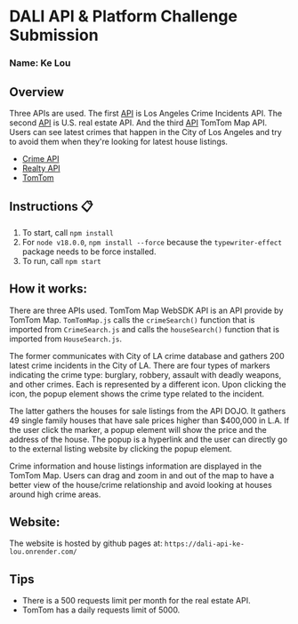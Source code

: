 # DALI API & Platform Challenge Submission

### Name: Ke Lou

## Overview
Three APIs are used. The first [API](https://data.lacity.org/Public-Safety/Crime-Data-from-2020-to-Present/2nrs-mtv8) is Los Angeles Crime Incidents API. The second [API](https://rapidapi.com/apidojo/api/realty-in-us/) is U.S. real estate API. And the third [API](https://developer.tomtom.com/maps-sdk-web-js/documentation#Maps.Marker) TomTom Map API. Users can see latest crimes that happen in the City of Los Angeles and try to avoid them when they're looking for latest house listings. 

* [Crime API](https://data.lacity.org/Public-Safety/Crime-Data-from-2020-to-Present/2nrs-mtv8)
* [Realty API](https://rapidapi.com/apidojo/api/realty-in-us/)
* [TomTom](https://developer.tomtom.com/maps-sdk-web-js/documentation#Maps.Marker)

## Instructions 📋
1. To start, call `npm install`
2. For `node v18.0.0`, `npm install --force` because the `typewriter-effect` package needs to be force installed.
3. To run, call `npm start`

## How it works:
There are three APIs used. TomTom Map WebSDK API is an API provide by TomTom Map. `TomTomMap.js` calls the `crimeSearch()` function that is imported from `CrimeSearch.js` and calls the `houseSearch()` function that is imported from `HouseSearch.js`. 

The former communicates with City of LA crime database and gathers 200 latest crime incidents in the City of LA. There are four types of markers indicating the crime type: burglary, robbery, assault with deadly weapons, and other crimes. Each is represented by a different icon. Upon clicking the icon, the popup element shows the crime type related to the incident. 

The latter gathers the houses for sale listings from the API DOJO. It gathers 49 single family houses that have sale prices higher than $400,000 in L.A. If the user click the marker, a popup element will show the price and the address of the house. The popup is a hyperlink and the user can directly go to the external listing website by clicking the popup element. 

Crime information and house listings information are displayed in the TomTom Map. Users can drag and zoom in and out of the map to have a better view of the house/crime relationship and avoid looking at houses around high crime areas. 

## Website:
The website is hosted by github pages at: `https://dali-api-ke-lou.onrender.com/`

## Tips
* There is a 500 requests limit per month for the real estate API.
* TomTom has a daily requests limit of 5000.